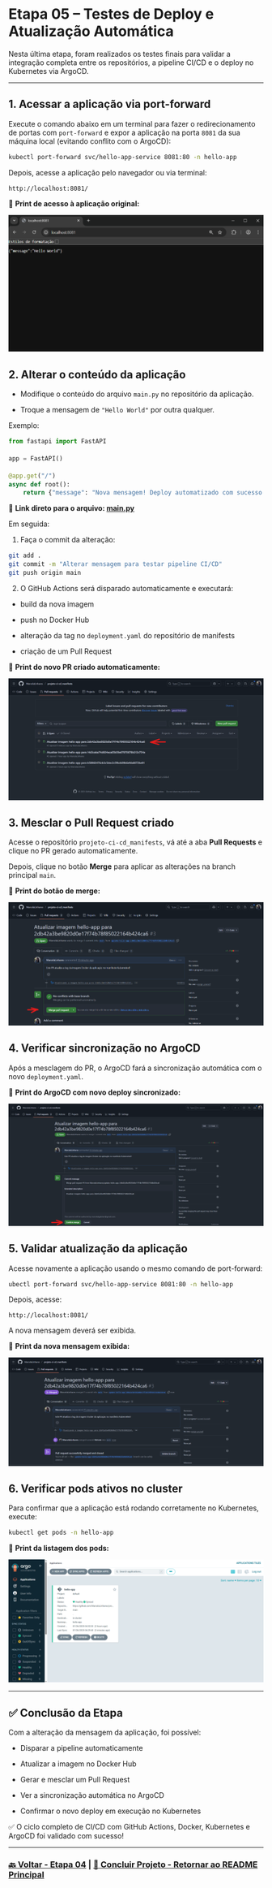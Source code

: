 # Etapa 05 – Testes de Deploy e Atualização Automática

Nesta última etapa, foram realizados os testes finais para validar a integração completa entre os repositórios, a pipeline CI/CD e o deploy no Kubernetes via ArgoCD.

---

## 1. Acessar a aplicação via port-forward

Execute o comando abaixo em um terminal para fazer o redirecionamento de portas com `port-forward` e expor a aplicação na porta `8081` da sua máquina local (evitando conflito com o ArgoCD):

```bash
kubectl port-forward svc/hello-app-service 8081:80 -n hello-app
```

Depois, acesse a aplicação pelo navegador ou via terminal:

```arduino
http://localhost:8081/
```

📸 **Print de acesso à aplicação original:**

![Print de acesso à aplicação original](../img/09-etapa5-teste.png)

## 2. Alterar o conteúdo da aplicação

- Modifique o conteúdo do arquivo `main.py` no repositório da aplicação.

- Troque a mensagem de `"Hello World"` por outra qualquer.

Exemplo:

```python
from fastapi import FastAPI

app = FastAPI()

@app.get("/")
async def root():
    return {"message": "Nova mensagem! Deploy automatizado com sucesso!"}
```

🔗 **Link direto para o arquivo: [main.py](https://github.com/MarcelaLinhares/projeto-ci-cd_hello-app/blob/main/main.py)**

Em seguida:

1. Faça o commit da alteração:

```bash
git add .
git commit -m "Alterar mensagem para testar pipeline CI/CD"
git push origin main
```

2. O GitHub Actions será disparado automaticamente e executará:

- build da nova imagem

- push no Docker Hub

- alteração da tag no `deployment.yaml` do repositório de manifests

- criação de um Pull Request

📸 **Print do novo PR criado automaticamente:**

![Print do novo PR criado automaticamente](../img/10-etapa5-teste.png)

## 3. Mesclar o Pull Request criado

Acesse o repositório `projeto-ci-cd_manifests`, vá até a aba **Pull Requests** e clique no PR gerado automaticamente.

Depois, clique no botão **Merge** para aplicar as alterações na branch principal `main`.

📸 **Print do botão de merge:**

![Print do botão de merge](../img/11-etapa5-teste.png)

## 4. Verificar sincronização no ArgoCD

Após a mesclagem do PR, o ArgoCD fará a sincronização automática com o novo `deployment.yaml`.

📸 **Print do ArgoCD com novo deploy sincronizado:**

![Print do ArgoCD com novo deploy sincronizado](../img/12-etapa5-teste.png)

## 5. Validar atualização da aplicação

Acesse novamente a aplicação usando o mesmo comando de port-forward:

```bash
ubectl port-forward svc/hello-app-service 8081:80 -n hello-app
```

Depois, acesse:

```arduino
http://localhost:8081/
```

A nova mensagem deverá ser exibida.

📸 **Print da nova mensagem exibida:**

![Print da nova mensagem exibida](../img/13-etapa5-teste.png)

## 6. Verificar pods ativos no cluster

Para confirmar que a aplicação está rodando corretamente no Kubernetes, execute:

```bash
kubectl get pods -n hello-app
```

📸 **Print da listagem dos pods:**

![Print da listagem dos pods](../img/14-etapa5-teste.png)

---

## ✅ Conclusão da Etapa

Com a alteração da mensagem da aplicação, foi possível:

- Disparar a pipeline automaticamente

- Atualizar a imagem no Docker Hub

- Gerar e mesclar um Pull Request

- Ver a sincronização automática no ArgoCD

- Confirmar o novo deploy em execução no Kubernetes

✅ O ciclo completo de CI/CD com GitHub Actions, Docker, Kubernetes e ArgoCD foi validado com sucesso!

---

### **[🔙 Voltar - Etapa 04](etapa-04-argocd.md) | [🚀 Concluir Projeto - Retornar ao README Principal](https://github.com/MarcelaLinhares/projeto-ci-cd_hello-app)**